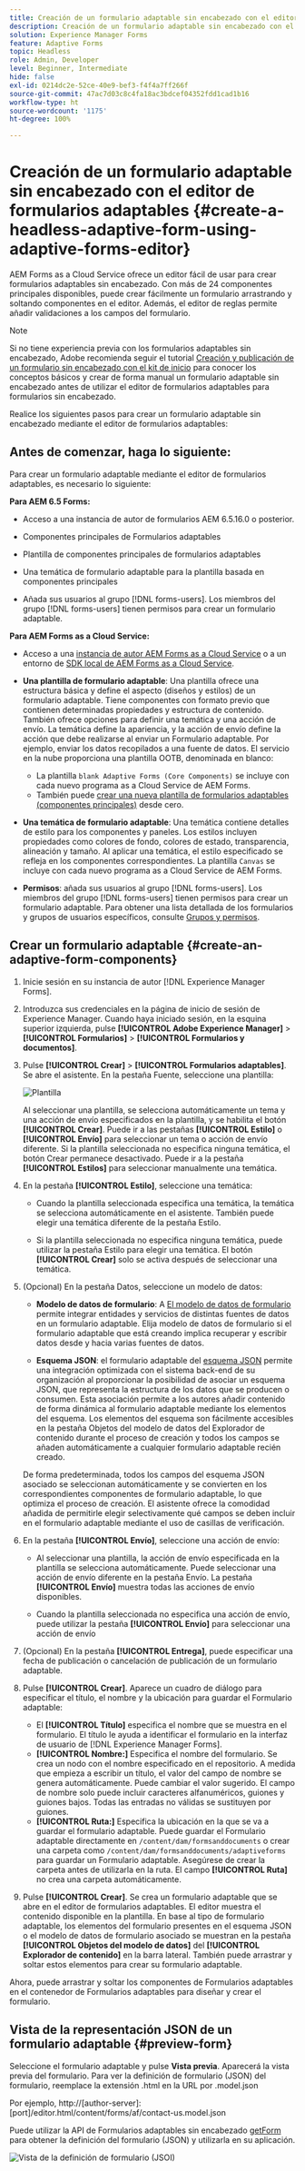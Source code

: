 ```yaml
---
title: Creación de un formulario adaptable sin encabezado con el editor de formularios adaptables
description: Creación de un formulario adaptable sin encabezado con el editor de formularios adaptables
solution: Experience Manager Forms
feature: Adaptive Forms
topic: Headless
role: Admin, Developer
level: Beginner, Intermediate
hide: false
exl-id: 0214dc2e-52ce-40e9-bef3-f4f4a7ff266f
source-git-commit: 47ac7d03c8c4fa18ac3bdcef04352fdd1cad1b16
workflow-type: ht
source-wordcount: '1175'
ht-degree: 100%

---
```


# Creación de un formulario adaptable sin encabezado con el editor de formularios adaptables {#create-a-headless-adaptive-form-using-adaptive-forms-editor}

AEM Forms as a Cloud Service ofrece un editor fácil de usar para crear formularios adaptables sin encabezado. Con más de 24 componentes principales disponibles, puede crear fácilmente un formulario arrastrando y soltando componentes en el editor. Además, el editor de reglas permite añadir validaciones a los campos del formulario.

>[!NOTE]
>
> 
>Si no tiene experiencia previa con los formularios adaptables sin encabezado, Adobe recomienda seguir el tutorial [Creación y publicación de un formulario sin encabezado con el kit de inicio](create-and-publish-a-headless-form.md) para conocer los conceptos básicos y crear de forma manual un formulario adaptable sin encabezado antes de utilizar el editor de formularios adaptables para formularios sin encabezado.

Realice los siguientes pasos para crear un formulario adaptable sin encabezado mediante el editor de formularios adaptables:

## Antes de comenzar, haga lo siguiente:

Para crear un formulario adaptable mediante el editor de formularios adaptables, es necesario lo siguiente:

**Para AEM 6.5 Forms:**

* Acceso a una instancia de autor de formularios AEM 6.5.16.0 o posterior.

* Componentes principales de Formularios adaptables

* Plantilla de componentes principales de formularios adaptables

* Una temática de formulario adaptable para la plantilla basada en componentes principales

* Añada sus usuarios al grupo [!DNL forms-users]. Los miembros del grupo [!DNL forms-users] tienen permisos para crear un formulario adaptable.


**Para AEM Forms as a Cloud Service:**

* Acceso a una [instancia de autor AEM Forms as a Cloud Service](https://experienceleague.adobe.com/docs/experience-manager-cloud-service/content/forms/setup-configure-migrate/setup-forms-cloud-service.html) o a un entorno de [SDK local de AEM Forms as a Cloud Service](https://experienceleague.adobe.com/docs/experience-manager-cloud-service/content/forms/setup-configure-migrate/setup-local-development-environment.html?lang=es).

* **Una plantilla de formulario adaptable**: Una plantilla ofrece una estructura básica y define el aspecto (diseños y estilos) de un formulario adaptable. Tiene componentes con formato previo que contienen determinadas propiedades y estructura de contenido. También ofrece opciones para definir una temática y una acción de envío. La temática define la apariencia, y la acción de envío define la acción que debe realizarse al enviar un Formulario adaptable. Por ejemplo, enviar los datos recopilados a una fuente de datos. El servicio en la nube proporciona una plantilla OOTB, denominada en blanco:

   * La plantilla `blank Adaptive Forms (Core Components)` se incluye con cada nuevo programa as a Cloud Service de AEM Forms.
   * También puede [crear una nueva plantilla de formularios adaptables (componentes principales)](https://experienceleague.adobe.com/docs/experience-manager-cloud-service/content/forms/adaptive-forms-authoring/authoring-adaptive-forms-foundation-components/create-an-adaptive-form-on-forms-cs/template-editor.html?lang=es) desde cero.

* **Una temática de formulario adaptable**: Una temática contiene detalles de estilo para los componentes y paneles. Los estilos incluyen propiedades como colores de fondo, colores de estado, transparencia, alineación y tamaño. Al aplicar una temática, el estilo especificado se refleja en los componentes correspondientes.  La plantilla `Canvas` se incluye con cada nuevo programa as a Cloud Service de AEM Forms.

* **Permisos**: añada sus usuarios al grupo [!DNL forms-users]. Los miembros del grupo [!DNL forms-users] tienen permisos para crear un formulario adaptable. Para obtener una lista detallada de los formularios y grupos de usuarios específicos, consulte [Grupos y permisos](https://experienceleague.adobe.com/docs/experience-manager-cloud-service/content/forms/setup-configure-migrate/forms-groups-privileges-tasks.html?lang=es).


## Crear un formulario adaptable  {#create-an-adaptive-form-components}

1. Inicie sesión en su instancia de autor [!DNL Experience Manager Forms]. 

1. Introduzca sus credenciales en la página de inicio de sesión de Experience Manager. Cuando haya iniciado sesión, en la esquina superior izquierda, pulse **[!UICONTROL Adobe Experience Manager]** > **[!UICONTROL Formularios]** > **[!UICONTROL Formularios y documentos]**.

1. Pulse **[!UICONTROL Crear]** > **[!UICONTROL Formularios adaptables]**. Se abre el asistente. En la pestaña Fuente, seleccione una plantilla:

   ![Plantilla](/help/assets/core-components-template.png)

   Al seleccionar una plantilla, se selecciona automáticamente un tema y una acción de envío especificados en la plantilla, y se habilita el botón **[!UICONTROL Crear]**. Puede ir a las pestañas **[!UICONTROL Estilo]** o **[!UICONTROL Envío]** para seleccionar un tema o acción de envío diferente. Si la plantilla seleccionada no especifica ninguna temática, el botón Crear permanece desactivado. Puede ir a la pestaña **[!UICONTROL Estilos]** para seleccionar manualmente una temática.

1. En la pestaña **[!UICONTROL Estilo]**, seleccione una temática:

   * Cuando la plantilla seleccionada especifica una temática, la temática se selecciona automáticamente en el asistente. También puede elegir una temática diferente de la pestaña Estilo.

   * Si la plantilla seleccionada no especifica ninguna temática, puede utilizar la pestaña Estilo para elegir una temática. El botón **[!UICONTROL Crear]** solo se activa después de seleccionar una temática.

1. (Opcional) En la pestaña Datos, seleccione un modelo de datos:

   * **Modelo de datos de formulario**: A [El modelo de datos de formulario](https://experienceleague.adobe.com/docs/experience-manager-cloud-service/content/forms/integrate/use-form-data-model/data-integration.html?lang=es) permite integrar entidades y servicios de distintas fuentes de datos en un formulario adaptable. Elija modelo de datos de formulario si el formulario adaptable que está creando implica recuperar y escribir datos desde y hacia varias fuentes de datos.

   * **Esquema JSON**: el formulario adaptable del [esquema JSON](https://experienceleague.adobe.com/docs/experience-manager-cloud-service/content/forms/adaptive-forms-authoring/authoring-adaptive-forms-foundation-components/create-an-adaptive-form-on-forms-cs/adaptive-form-json-schema-form-model.html?lang=es) permite una integración optimizada con el sistema back-end de su organización al proporcionar la posibilidad de asociar un esquema JSON, que representa la estructura de los datos que se producen o consumen. Esta asociación permite a los autores añadir contenido de forma dinámica al formulario adaptable mediante los elementos del esquema. Los elementos del esquema son fácilmente accesibles en la pestaña Objetos del modelo de datos del Explorador de contenido durante el proceso de creación y todos los campos se añaden automáticamente a cualquier formulario adaptable recién creado.

   De forma predeterminada, todos los campos del esquema JSON asociado se seleccionan automáticamente y se convierten en los correspondientes componentes de formulario adaptable, lo que optimiza el proceso de creación. El asistente ofrece la comodidad añadida de permitirle elegir selectivamente qué campos se deben incluir en el formulario adaptable mediante el uso de casillas de verificación.

1. En la pestaña **[!UICONTROL Envío]**, seleccione una acción de envío:

   * Al seleccionar una plantilla, la acción de envío especificada en la plantilla se selecciona automáticamente. Puede seleccionar una acción de envío diferente en la pestaña Envío. La pestaña **[!UICONTROL Envío]** muestra todas las acciones de envío disponibles.

   * Cuando la plantilla seleccionada no especifica una acción de envío, puede utilizar la pestaña **[!UICONTROL Envío]** para seleccionar una acción de envío

1. (Opcional) En la pestaña **[!UICONTROL Entrega]**, puede especificar una fecha de publicación o cancelación de publicación de un formulario adaptable.

1. Pulse **[!UICONTROL Crear]**. Aparece un cuadro de diálogo para especificar el título, el nombre y la ubicación para guardar el Formulario adaptable:

   * El **[!UICONTROL Título]** especifica el nombre que se muestra en el formulario. El título le ayuda a identificar el formulario en la interfaz de usuario de [!DNL Experience Manager Forms].
   * **[!UICONTROL Nombre:]** Especifica el nombre del formulario. Se crea un nodo con el nombre especificado en el repositorio. A medida que empieza a escribir un título, el valor del campo de nombre se genera automáticamente. Puede cambiar el valor sugerido. El campo de nombre solo puede incluir caracteres alfanuméricos, guiones y guiones bajos. Todas las entradas no válidas se sustituyen por guiones.
   * **[!UICONTROL Ruta:]** Especifica la ubicación en la que se va a guardar el formulario adaptable. Puede guardar el Formulario adaptable directamente en `/content/dam/formsanddocuments` o crear una carpeta como `/content/dam/formsanddocuments/adaptiveforms` para guardar un Formulario adaptable. Asegúrese de crear la carpeta antes de utilizarla en la ruta. El campo **[!UICONTROL Ruta]** no crea una carpeta automáticamente.

1. Pulse **[!UICONTROL Crear]**. Se crea un formulario adaptable que se abre en el editor de formularios adaptables. El editor muestra el contenido disponible en la plantilla.  En base al tipo de formulario adaptable, los elementos del formulario presentes en el <!--XFA form template, XML schema or --> esquema JSON o el modelo de datos de formulario asociado se muestran en la pestaña **[!UICONTROL Objetos del modelo de datos]** del **[!UICONTROL Explorador de contenido]** en la barra lateral. También puede arrastrar y soltar estos elementos para crear su formulario adaptable.

Ahora, puede arrastrar y soltar los componentes de Formularios adaptables en el contenedor de Formularios adaptables para diseñar y crear el formulario.


## Vista de la representación JSON de un formulario adaptable {#preview-form}

Seleccione el formulario adaptable y pulse **Vista previa**. Aparecerá la vista previa del formulario. Para ver la definición de formulario (JSON) del formulario, reemplace la extensión .html en la URL por .model.json

Por ejemplo, http://[author-server]:[port]/editor.html/content/forms/af/contact-us.model.json

Puede utilizar la API de Formularios adaptables sin encabezado [getForm](https://opensource.adobe.com/aem-forms-af-runtime/api/#tag/Get-Form-Definition) para obtener la definición del formulario (JSON) y utilizarla en su aplicación.

![Vista de la definición de formulario (JSOI)](assets/json-definantion.png)

